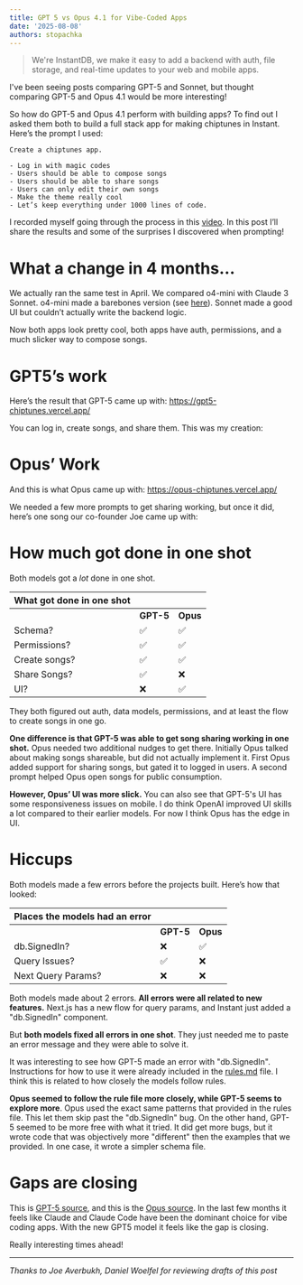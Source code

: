 ```yaml
---
title: GPT 5 vs Opus 4.1 for Vibe-Coded Apps
date: '2025-08-08'
authors: stopachka
---
```


> We're InstantDB, we make it easy to add a backend with auth, file storage, and
> real-time updates to your web and mobile apps.

I've been seeing posts comparing GPT-5 and Sonnet, but thought comparing GPT-5
and Opus 4.1 would be more interesting!

So how do GPT-5 and Opus 4.1 perform with building apps? To find out I asked them both to build a full stack app for making chiptunes in Instant. Here’s the prompt I used:

```
Create a chiptunes app.

- Log in with magic codes
- Users should be able to compose songs
- Users should be able to share songs
- Users can only edit their own songs
- Make the theme really cool
- Let’s keep everything under 1000 lines of code.
```

I recorded myself going through the process in this <a href="https://youtu.be/yzjC0wcMvxI" target="_blank">video</a>. In this post I’ll share the results and some of the surprises I discovered when prompting!

# What a change in 4 months…

We actually ran the same test in April. We compared o4-mini with Claude 3 Sonnet. o4-mini made a barebones version (see <a href="https://codex-chiptunes.vercel.app/" target="_blank">here</a>). Sonnet made a good UI but couldn’t actually write the backend logic.

Now both apps look pretty cool, both apps have auth, permissions, and a much slicker way to compose songs.

# GPT5’s work

Here’s the result that GPT-5 came up with: https://gpt5-chiptunes.vercel.app/

You can log in, create songs, and share them. This was my creation:

<demo-iframe uri="https://gpt5-chiptunes.vercel.app/song/3b527d40-abab-43bc-ad82-61ad0f22b12c"></demo-iframe>

# Opus’ Work

And this is what Opus came up with: https://opus-chiptunes.vercel.app/

We needed a few more prompts to get sharing working, but once it did, here’s one song our co-founder Joe came up with:

<demo-iframe uri="https://opus-chiptunes.vercel.app/?song=79a4353d-8886-44a3-b905-b57b7bae27fd"></demo-iframe>

# How much got done in one shot

Both models got a _lot_ done in one shot.

| **What got done in one shot** |           |          |
| ----------------------------- | --------- | -------- |
|                               | **GPT-5** | **Opus** |
| Schema?                       | ✅        | ✅       |
| Permissions?                  | ✅        | ✅       |
| Create songs?                 | ✅        | ✅       |
| Share Songs?                  | ✅        | ❌       |
| UI?                           | ❌        | ✅       |

They both figured out auth, data models, permissions, and at least the flow to create songs in one go.

**One difference is that GPT-5 was able to get song sharing working in one shot.** Opus needed two additional nudges to get there. Initially Opus talked about making songs shareable, but did not actually implement it. First Opus added support for sharing songs, but gated it to logged in users. A second prompt helped Opus open songs for public consumption.

**However, Opus’ UI was more slick.** You can also see that GPT-5's UI has some responsiveness issues on mobile. I do think OpenAI improved UI skills a lot compared to their earlier models. For now I think Opus has the edge in UI.

# Hiccups

Both models made a few errors before the projects built. Here’s how that looked:

| **Places the models had an error** |           |          |
| ---------------------------------- | --------- | -------- |
|                                    | **GPT-5** | **Opus** |
| db.SignedIn?                       | ❌        | ✅       |
| Query Issues?                      | ✅        | ❌       |
| Next Query Params?                 | ❌        | ❌       |

Both models made about 2 errors. **All errors were all related to new features.** Next.js has a new flow for query params, and Instant just added a "db.SignedIn" component.

But **both models fixed all errors in one shot**. They just needed me to paste an error message and they were able to solve it.

It was interesting to see how GPT-5 made an error with "db.SignedIn". Instructions for how to use it were already included in the <a href="https://www.instantdb.com/llm-rules/next/cursor-rules.md" target="_blank">rules.md</a> file. I think this is related to how closely the models follow rules.

**Opus seemed to follow the rule file more closely, while GPT-5 seems to explore more**. Opus used the exact same patterns that provided in the rules file. This let them skip past the "db.SignedIn" bug. On the other hand, GPT-5 seemed to be more free with what it tried. It did get more bugs, but it wrote code that was objectively more "different" then the examples that we provided. In one case, it wrote a simpler schema file.

# Gaps are closing

This is <a href="https://github.com/stopachka/gpt-5-chiptunes" target="_blank">GPT-5 source</a>, and this is the <a href="https://github.com/stopachka/opus-chiptunes" target="_blank">Opus source</a>. In the last few months it feels like Claude and Claude Code have been the dominant choice for vibe coding apps. With the new GPT5 model it feels like the gap is closing.

Really interesting times ahead!

---

_Thanks to Joe Averbukh, Daniel Woelfel for reviewing drafts of this post_
